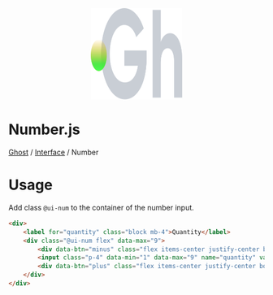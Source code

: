 <p align="center">
  <img width="180" height="180" src="https://github.com/terrainagency/ghost/blob/main/assets/logo.svg" alt="Ghost: Agnostic GSAP and Tailwind Framework">
</p>

# Number.js

[Ghost](https://github.com/terrainagency/ghost/tree/main/) / [Interface](https://github.com/terrainagency/ghost/tree/main/interface) / Number

# Usage

Add class `@ui-num` to the container of the number input.

```html
<div>
    <label for="quantity" class="block mb-4">Quantity</label>
    <div class="@ui-num flex" data-max="9">
        <div data-btn="minus" class="flex items-center justify-center border p-4 cursor-pointer">-</div>
        <input class="p-4" data-min="1" data-max="9" name="quantity" value="1" type="number" />
        <div data-btn="plus" class="flex items-center justify-center border p-4 cursor-pointer">+</div>
    </div>
</div>
```